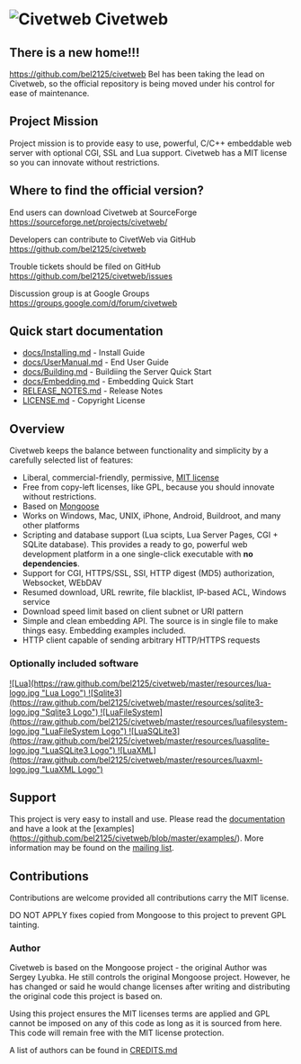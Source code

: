 ![Civetweb](https://raw.github.com/bel2125/civetweb/master/resources/civetweb_64x64.png "Civetweb") Civetweb
=======

There is a new home!!!
-----------------
https://github.com/bel2125/civetweb
Bel has been taking the lead on Civetweb, so the official repository
is being moved under his control for ease of maintenance.

Project Mission
-----------------

Project mission is to provide easy to use, powerful, C/C++ embeddable web server with optional CGI, SSL and Lua support.
Civetweb has a MIT license so you can innovate without restrictions.

Where to find the official version?
-----------------------------------

End users can download Civetweb at SourceForge
https://sourceforge.net/projects/civetweb/

Developers can contribute to CivetWeb via GitHub
https://github.com/bel2125/civetweb

Trouble tickets should be filed on GitHub
https://github.com/bel2125/civetweb/issues

Discussion group is at Google Groups
https://groups.google.com/d/forum/civetweb

Quick start documentation
--------------------------

- [docs/Installing.md](https://github.com/bel2125/civetweb/blob/master/docs/Installing.md) - Install Guide
- [docs/UserManual.md](https://github.com/bel2125/civetweb/blob/master/docs/UserManual.md) - End User Guide
- [docs/Building.md](https://github.com/bel2125/civetweb/blob/master/docs/Building.md) - Buildiing the Server Quick Start
- [docs/Embedding.md](https://github.com/bel2125/civetweb/blob/master/docs/Embedding.md) - Embedding Quick Start
- [RELEASE_NOTES.md](https://github.com/bel2125/civetweb/blob/master/RELEASE_NOTES.md) - Release Notes
- [LICENSE.md](https://github.com/bel2125/civetweb/blob/master/LICENSE.md) - Copyright License

Overview
--------

Civetweb keeps the balance between functionality and
simplicity by a carefully selected list of features:

- Liberal, commercial-friendly, permissive,
  [MIT license](http://en.wikipedia.org/wiki/MIT_License)
- Free from copy-left licenses, like GPL, because you should innovate without restrictions.
- Based on [Mongoose](https://code.google.com/p/mongoose/)
- Works on Windows, Mac, UNIX, iPhone, Android, Buildroot, and many other platforms
- Scripting and database support (Lua scipts, Lua Server Pages, CGI + SQLite database).
  This provides a ready to go, powerful web development platform in a
  one single-click executable with **no dependencies**.
- Support for CGI, HTTPS/SSL, SSI, HTTP digest (MD5) authorization, Websocket, WEbDAV
- Resumed download, URL rewrite, file blacklist, IP-based ACL, Windows service
- Download speed limit based on client subnet or URI pattern
- Simple and clean embedding API.
  The source is in single file to make things easy. Embedding examples included.
- HTTP client capable of sending arbitrary HTTP/HTTPS requests


### Optionally included software

<a href="http://lua.org">
![Lua](https://raw.github.com/bel2125/civetweb/master/resources/lua-logo.jpg "Lua Logo")
</a>
<a href="http://sqlite.org">
![Sqlite3](https://raw.github.com/bel2125/civetweb/master/resources/sqlite3-logo.jpg "Sqlite3 Logo")
</a>
<a href=http://keplerproject.github.io/luafilesystem/">
![LuaFileSystem](https://raw.github.com/bel2125/civetweb/master/resources/luafilesystem-logo.jpg "LuaFileSystem Logo")
</a>
<a href=http://lua.sqlite.org/index.cgi/index">
![LuaSQLite3](https://raw.github.com/bel2125/civetweb/master/resources/luasqlite-logo.jpg "LuaSQLite3 Logo")
</a>
<a href=http://viremo.eludi.net/LuaXML/index.html">
![LuaXML](https://raw.github.com/bel2125/civetweb/master/resources/luaxml-logo.jpg "LuaXML Logo")
</a>

Support
-------

This project is very easy to install and use. Please read the [documentation](https://github.com/bel2125/civetweb/blob/master/docs/)
and have a look at the [examples] (https://github.com/bel2125/civetweb/blob/master/examples/).
More information may be found on the [mailing list](https://groups.google.com/d/forum/civetweb).


Contributions
---------------

Contributions are welcome provided all contributions carry the MIT license.

DO NOT APPLY fixes copied from Mongoose to this project to prevent GPL tainting.

### Author

Civetweb is based on the Mongoose project - the original Author was Sergey Lyubka.  He still
controls the original Mongoose project.  However, he has changed or said he would
change licenses after writing and distributing the original code this
project is based on.

Using this project ensures the MIT licenses terms are applied and
GPL cannot be imposed on any of this code as long as it is sourced from
here. This code will remain free with the MIT license protection.

A list of authors can be found in [CREDITS.md](https://github.com/bel2125/civetweb/blob/master/CREDITS.md)

